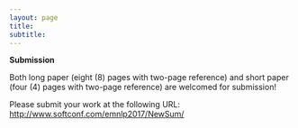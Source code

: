 ```yaml
---
layout: page
title: 
subtitle: 
---
```


**Submission**

Both long paper (eight (8) pages with two-page reference) and short paper (four (4) pages with two-page reference) are welcomed for submission!

Please submit your work at the following URL: 
<a href="http://www.softconf.com/emnlp2017/NewSum/">http://www.softconf.com/emnlp2017/NewSum/</a>





